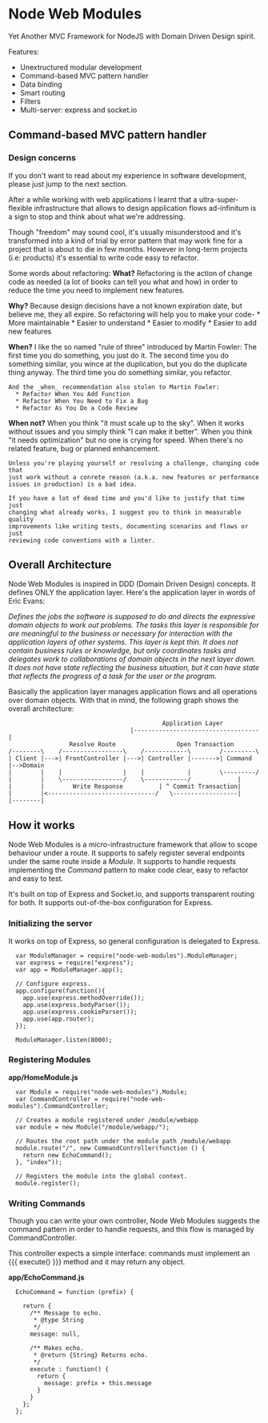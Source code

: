 Node Web Modules
================

Yet Another MVC Framework for NodeJS with Domain Driven Design spirit.

Features:
  * Unextructured modular development
  * Command-based MVC pattern handler
  * Data binding
  * Smart routing
  * Filters
  * Multi-server: express and socket.io

Command-based MVC pattern handler
---------------------------------

### Design concerns
If you don't want to read about my experience in software development, please
just jump to the next section.

After a while working with web applications I learnt that a
ultra-super-flexible infrastructure that allows to design application flows
ad-infinitum is a sign to stop and think about what we're addressing.

Though "freedom" may sound cool, it's usually misunderstood and it's
transformed into a kind of trial by error pattern that may work fine for a
project that is about to die in few months. However in long-term projects (i.e:
products) it's essential to write code easy to refactor.

Some words about refactoring:
  **What?**
    Refactoring is the action of change code as needed (a lot of books can tell
    you what and how) in order to reduce the time you need to implement new
    features.

  **Why?**
    Because design decisions have a not known expiration date, but believe me,
    they all expire. So refactoring will help you to make your code-
      * More maintainable
      * Easier to understand
      * Easier to modify
      * Easier to add new features

  **When?**
    I like the so named "rule of three" introduced by Martin Fowler: The first
    time you do something, you just do it. The second time you do something
    similar, you wince at the duplication, but you do the duplicate thing
    anyway. The third time you do something similar, you refactor.

    And the _when_ recommendation also stolen to Martin Fowler:
      * Refactor When You Add Function
      * Refactor When You Need to Fix a Bug
      * Refactor As You Do a Code Review

  **When not?**
    When you think "it must scale up to the sky".
    When it works without issues and you simply think "I can make it better".
    When you think "it needs optimization" but no one is crying for speed.
    When there's no related feature, bug or planned enhancement.

    Unless you're playing yourself or resolving a challenge, changing code that
    just work without a conrete reason (a.k.a. new features or performance
    issues in production) is a bad idea.

    If you have a lot of dead time and you'd like to justify that time just
    changing what already works, I suggest you to think in measurable quality
    improvements like writing tests, documenting scenarios and flows or just
    reviewing code conventions with a linter.

Overall Architecture
--------------------
Node Web Modules is inspired in DDD (Domain Driven Design) concepts. It defines
ONLY the application layer. Here's the application layer in words of Eric
Evans:

*Defines the jobs the software is supposed to do and directs the expressive
domain objects to work out problems. The tasks this layer is responsible for
are meaningful to the business or necessary for interaction with the
application layers of other systems. This layer is kept thin. It does not
contain business rules or knowledge, but only coordinates tasks and delegates
work to collaborations of domain objects in the next layer down. It does not
have state reflecting the business situation, but it can have state that
reflects the progress of a task for the user or the program.*

Basically the application layer manages application flows and all operations
over domain objects. With that in mind, the following graph shows the overall
architecture:


```
                                           Application Layer
                                  |-----------------------------------|
                 Resolve Route                 Open Transaction
/--------\    /-----------------\    /------------\        /---------\
| Client |--->| FrontController |--->| Controller |------->| Command |-->Domain
|        |    |                 |    |            |        \---------/
|        |    \-----------------/    \------------/             |
|        |        Write Response          | ^ Commit Transaction|
|        |<------------------------------/   \------------------|
|--------|
```


How it works
------------
Node Web Modules is a micro-infrastructure framework that allow to scope
behaviour under a route. It supports to safely register several endpoints under
the same route inside a _Module_. It supports to handle requests implementing
the _Command_ pattern to make code clear, easy to refactor and easy to test.

It's built on top of Express and Socket.io, and supports transparent routing
for both. It supports out-of-the-box configuration for Express.

### Initializing the server
It works on top of Express, so general configuration is delegated to Express.
```
  var ModuleManager = require("node-web-modules").ModuleManager;
  var express = require("express");
  var app = ModuleManager.app();

  // Configure express.
  app.configure(function(){
    app.use(express.methodOverride());
    app.use(express.bodyParser());
    app.use(express.cookieParser());
    app.use(app.router);
  });

  ModuleManager.listen(8000);
```

### Registering Modules

**app/HomeModule.js**
```
  var Module = require("node-web-modules").Module;
  var CommandController = require("node-web-modules").CommandController;

  // Creates a module registered under /module/webapp
  var module = new Module("/module/webapp/");

  // Routes the root path under the module path /module/webapp
  module.route("/", new CommandController(function () {
    return new EchoCommand();
  }, "index"));

  // Registers the module into the global context.
  module.register();
```

### Writing Commands
Though you can write your own controller, Node Web Modules suggests the command
pattern in order to handle requests, and this flow is managed by
CommandController.

This controller expects a simple interface: commands must implement an
{{{ execute() }}} method and it may return any object.

**app/EchoCommand.js**
```
  EchoCommand = function (prefix) {

    return {
      /** Message to echo.
       * @type String
       */
      message: null,

      /** Makes echo.
       * @return {String} Returns echo.
       */
      execute : function() {
        return {
          message: prefix + this.message
        }
      }
    };
  };
```
